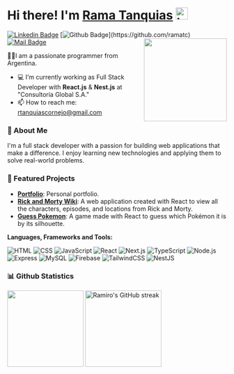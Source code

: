 # Hi there! I'm [Rama Tanquias](https://ramatc.vercel.app/) <img src="https://user-images.githubusercontent.com/1303154/88677602-1635ba80-d120-11ea-84d8-d263ba5fc3c0.gif" width='28' alt="hi">

[![Linkedin Badge](https://img.shields.io/badge/-Ramiro-0e76a8?style=flat&labelColor=0e76a8&logo=linkedin&logoColor=white)](https://www.linkedin.com/in/ramiro-tanquias/) 
[![Github Badge](https://img.shields.io/badge/-ramatc-rgb(36,%2041,%2046)?style=flat&labelColor=rgb(36,%2041,%2046)&logo=github&logoColor=white)](https://github.com/ramatc)
[![Mail Badge](https://img.shields.io/badge/-rtanquiascornejo-c0392b?style=flat&labelColor=c0392b&logo=gmail&logoColor=white)](mailto:rtanquiascornejo@gmail.com)
<img align='right' src='https://user-images.githubusercontent.com/5713670/87202985-820dcb80-c2b6-11ea-9f56-7ec461c497c3.gif' width='190'>


💪🏼I am a passionate programmer from Argentina.
- 💻 I’m currently working as Full Stack Developer with **React.js** & **Nest.js** at "Consultoría Global S.A."
- 📫 How to reach me: rtanquiascornejo@gmail.com <br>

### 🌟 About Me
I'm a full stack developer with a passion for building web applications that make a difference. I enjoy learning new technologies and applying them to solve real-world problems.

### 🚀 Featured Projects
- **[Portfolio](https://github.com/ramatc/portfolio)**: Personal portfolio.
- **[Rick and Morty Wiki](https://github.com/ramatc/rick-and-morty-wiki)**: A web application created with React to view all the characters, episodes, and locations from Rick and Morty.
- **[Guess Pokemon](https://github.com/ramatc/guess-pokemon)**: A game made with React to guess which Pokémon it is by its silhouette.

**Languages, Frameworks and Tools:**  &nbsp;

![HTML](https://img.shields.io/badge/-HTML-E34F26?style=for-the-badge&logo=html5&logoColor=fafafa)
![CSS](https://img.shields.io/badge/-CSS-1572B6?style=for-the-badge&logo=css3&logoColor=fafafa)
![JavaScript](https://img.shields.io/badge/-JavaScript-F7DF1E?style=for-the-badge&logo=javascript&logoColor=333)
![React](https://img.shields.io/badge/-React-61DAFB?style=for-the-badge&logo=react&logoColor=333)
![Next.js](https://img.shields.io/badge/-next.js-000?style=for-the-badge&logo=next.js&logoColor=fff)
![TypeScript](https://img.shields.io/badge/-TypeScript-3178c6?style=for-the-badge&logo=typescript&logoColor=fafafa)
![Node.js](https://img.shields.io/badge/-Node.js-339933?style=for-the-badge&logo=node.js&logoColor=FAFAFA)
![Express](https://img.shields.io/badge/-Express-FAFAFA?style=for-the-badge&logo=express&logoColor=333)
![MySQL](https://img.shields.io/badge/-MYSQL-00618b?style=for-the-badge&logo=mysql&logoColor=fafafa)
![Firebase](https://img.shields.io/badge/-Firebase-0396de?style=for-the-badge&logo=Firebase&logoColor=f5820c)
![TailwindCSS](https://img.shields.io/badge/-TailwindCSS-38B2AC?style=for-the-badge&logo=tailwind-css&logoColor=FFFFFF)
![NestJS](https://img.shields.io/badge/-NestJS-E0234E?style=for-the-badge&logo=nestjs&logoColor=FFFFFF)

### 📊 Github Statistics
<p>
    <img align="center" src="https://github-readme-stats.vercel.app/api/top-langs/?username=ramatc&layout=compact&theme=tokyonight"/ height="175">
    <img align="center" src="https://github-readme-streak-stats.herokuapp.com/?user=ramatc&theme=tokyonight" alt="Ramiro's GitHub streak"/ height="175">
</p>
